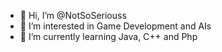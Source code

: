 - 👋 Hi, I’m @NotSoSeriouss
- 👀 I’m interested in Game Development and AIs
- 🌱 I’m currently learning Java, C++ and Php
